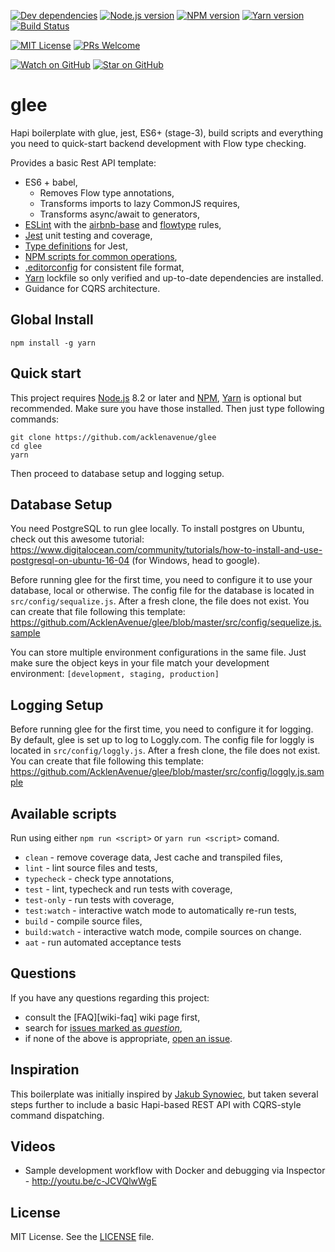 [![Dev dependencies][dependencies-badge]][dependencies]
[![Node.js version][nodejs-badge]][nodejs]
[![NPM version][npm-badge]][npm]
[![Yarn version][yarn-badge]][yarn]
[![Build Status][travis-badge]][travis-ci]

[![MIT License][license-badge]][LICENSE]
[![PRs Welcome][prs-badge]][prs]

[![Watch on GitHub][github-watch-badge]][github-watch]
[![Star on GitHub][github-star-badge]][github-star]

# glee

Hapi boilerplate with glue, jest, ES6+ (stage-3), build scripts and everything you need to quick-start backend development with Flow type checking.

Provides a basic Rest API template:

+ ES6 + babel,
  + Removes Flow type annotations,
  + Transforms imports to lazy CommonJS requires,
  + Transforms async/await to generators,
+ [ESLint][eslint] with the [airbnb-base][airbnb-base] and [flowtype][eslint-flowtype] rules,
+ [Jest][jest] unit testing and coverage,
+ [Type definitions][flow-typed] for Jest,
+ [NPM scripts for common operations](#available-scripts),
+ [.editorconfig][editorconfig] for consistent file format,
+ [Yarn][yarn] lockfile so only verified and up-to-date dependencies are installed.
+ Guidance for CQRS architecture.

## Global Install

`npm install -g yarn`

## Quick start

This project requires [Node.js][nodejs] 8.2 or later and [NPM][npm], [Yarn][yarn] is optional but recommended. Make sure you have those installed. Then just type following commands:

```
git clone https://github.com/acklenavenue/glee
cd glee
yarn
```
Then proceed to database setup and logging setup.

## Database Setup
You need PostgreSQL to run glee locally. To install postgres on Ubuntu, check out this awesome tutorial: https://www.digitalocean.com/community/tutorials/how-to-install-and-use-postgresql-on-ubuntu-16-04 (for Windows, head to google).

Before running glee for the first time, you need to configure it to use your database, local or otherwise. The config file for the database is located in `src/config/sequalize.js`. After a fresh clone, the file does not exist. You can create that file following this template: https://github.com/AcklenAvenue/glee/blob/master/src/config/sequelize.js.sample

You can store multiple environment configurations in the same file. Just make sure the object keys in your file match your development environment: `[development, staging, production]`

## Logging Setup
Before running glee for the first time, you need to configure it for logging. By default, glee is set up to log to Loggly.com. The config file for loggly is located in `src/config/loggly.js`. After a fresh clone, the file does not exist. You can create that file following this template: https://github.com/AcklenAvenue/glee/blob/master/src/config/loggly.js.sample

## Available scripts

Run using either `npm run <script>` or `yarn run <script>` comand.

+ `clean` - remove coverage data, Jest cache and transpiled files,
+ `lint` - lint source files and tests,
+ `typecheck` - check type annotations,
+ `test` - lint, typecheck and run tests with coverage,
+ `test-only` - run tests with coverage,
+ `test:watch` - interactive watch mode to automatically re-run tests, 
+ `build` - compile source files,
+ `build:watch` - interactive watch mode, compile sources on change.
+ `aat` - run automated acceptance tests

## Questions

If you have any questions regarding this project:

* consult the [FAQ][wiki-faq] wiki page first,
* search for [issues marked as *question*][issues-question],
* if none of the above is appropriate, [open an issue][new-issue].

## Inspiration

This boilerplate was initially inspired by [Jakub Synowiec](https://github.com/jsynowiec/node-flowtype-boilerplate), but taken several steps further to include a basic Hapi-based REST API with CQRS-style command dispatching.

## Videos
- Sample development workflow with Docker and debugging via Inspector - http://youtu.be/c-JCVQlwWgE

## License
MIT License. See the [LICENSE](https://github.com/acklenavenue/glee/blob/master/LICENSE) file.

[dependencies-badge]: https://david-dm.org/acklenavenue/glee/dev-status.svg?style=flat-square
[dependencies]: https://david-dm.org/acklenavenue/glee?type=dev
[nodejs-badge]: https://img.shields.io/badge/node->=%206.9.0-blue.svg?style=flat-square
[nodejs]: https://nodejs.org/dist/latest-v6.x/docs/api/
[npm-badge]: https://img.shields.io/badge/npm->=%203.10.8-blue.svg?style=flat-square
[npm]: https://docs.npmjs.com/
[yarn-badge]: https://img.shields.io/badge/yarn->=%200.19.0-blue.svg?style=flat-square
[yarn]: https://yarnpkg.com
[travis-badge]: https://travis-ci.org/AcklenAvenue/glee.svg?branch=master
[travis-ci]: https://travis-ci.org/AcklenAvenue/glee
[license-badge]: https://img.shields.io/badge/license-MIT-blue.svg?style=flat-square
[license]: https://github.com/acklenavenue/glee/blob/master/LICENSE
[prs-badge]: https://img.shields.io/badge/PRs-welcome-brightgreen.svg?style=flat-square
[prs]: http://makeapullrequest.com
[github-watch-badge]: https://img.shields.io/github/watchers/acklenavenue/glee.svg?style=social
[github-watch]: https://github.com/acklenavenue/glee/watchers
[github-star-badge]: https://img.shields.io/github/stars/acklenavenue/glee.svg?style=social
[github-star]: https://github.com/acklenavenue/glee/stargazers
[jest]: https://facebook.github.io/jest/

[flowtype]: https://flowtype.org/
[eslint]: http://eslint.org/
[airbnb-base]: https://github.com/airbnb/javascript/tree/master/packages/eslint-config-airbnb-base
[eslint-flowtype]: https://www.npmjs.com/package/eslint-plugin-flowtype
[yarn]: https://github.com/yarnpkg/yarn
[flow-typed]: https://github.com/flowtype/flow-typed
[editorconfig]: https://github.com/acklenavenue/glee/blob/master/.editorconfig

[new-issue]: https://github.com/acklenavenue/glee/issues/new
[issues-question]: https://github.com/acklenavenue/glee/issues?utf8=✓&q=label%3Aquestion%20
